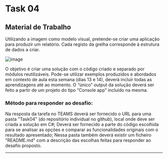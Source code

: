 # Task 04

## Material de Trabalho

Utilizando a imagem como modelo visual, pretende-se criar uma aplicação para produzir um relatório. Cada registo da grelha corresponde à estrutura de dados a criar. 

![image](https://github.com/RitAmaral/IntegracaoSistemasInformacao/assets/132366922/42f4e4ad-0b40-4138-94f0-921275cedec1)

O objetivo é criar uma solução com o código criado e separado por módulos reutilizáveis. Pode-se utilizar exemplos produzidos e abordados em contexto de aula esta semana (dias 13 e 14), 
deverá incluir todas as aprendizagens até ao momento. O “único” output da solução deverá ser feito a partir de um projeto do tipo “Console app” incluído na mesma. 

### Método para responder ao desafio: 

Na resposta da tarefa no TEAMS deverá ser fornecido o URL para uma pasta "Task04" (do repositório individual no github), local onde deve ser criada a solução em C#; 
Deverá ser fornecido a parte do código escolhida para se analisar as opções e comparar as funcionalidades originais com o resultado apresentado; 
Nessa pasta também deverá existir um ficheiro "README.md" com a descrição das escolhas feitas para responder ao desafio proposto.

---




